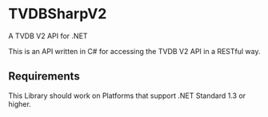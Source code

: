 # TVDBSharpV2
A TVDB V2 API for .NET

This is an API written in C# for accessing the TVDB V2 API in a RESTful way.

## Requirements

This Library should work on Platforms that support .NET Standard 1.3 or higher.
